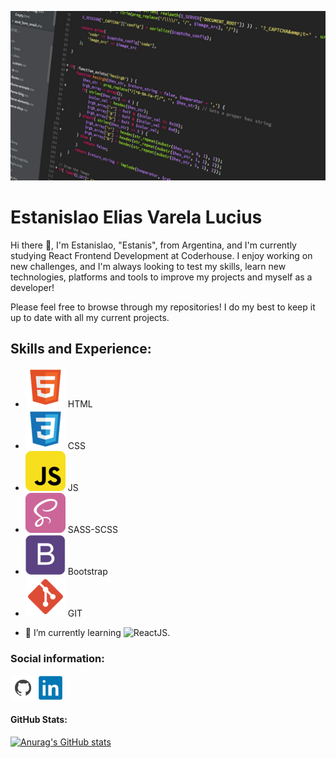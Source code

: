 ![Frontend React JS Developer](https://github.com/EstanisEVL/EstanisEVL/blob/master/aboutme-banner.jpg)

# Estanislao Elias Varela Lucius
Hi there 👋, I'm Estanislao, "Estanis", from Argentina, and I'm currently studying React Frontend Development at Coderhouse. I enjoy working on new challenges, and I'm always looking to test my skills, learn new technologies, platforms and tools to improve my projects and myself as a developer!

Please feel free to browse through my repositories! I do my best to keep it up to date with all my current projects.

## Skills and Experience:

* ![HTML](https://github.com/EstanisEVL/EstanisEVL/blob/master/html.png) HTML
* ![CSS](https://github.com/EstanisEVL/EstanisEVL/blob/master/css.png) CSS
* ![JavaScript](https://github.com/EstanisEVL/EstanisEVL/blob/master/javascript.png) JS
* ![SASS/SCSS](https://github.com/EstanisEVL/EstanisEVL/blob/master/sass.png) SASS-SCSS
* ![Bootstrap](https://github.com/EstanisEVL/EstanisEVL/blob/master/bootstrap.png) Bootstrap
* ![GIT](https://github.com/EstanisEVL/EstanisEVL/blob/master/git.png) GIT

- 🌱 I’m currently learning ![ReactJS](). 

### Social information:
[<img src='https://github.com/EstanisEVL/EstanisEVL/blob/master/github.png' alt='github' height='40'>](https://github.com/EstanisEVL)  [<img src='https://github.com/EstanisEVL/EstanisEVL/blob/master/LinkedIn.png' alt='linkedin' height='40'>](https://www.linkedin.com/in/estanislao-elias-varela-lucius-developer/)  

#### GitHub Stats:
[![Anurag's GitHub stats](https://github-readme-stats.vercel.app/api?username=EstanisEVL)](https://github.com/anuraghazra/github-readme-stats)
